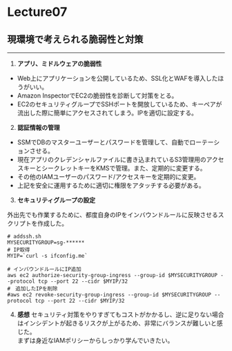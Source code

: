 # Lecture07

## 現環境で考えられる脆弱性と対策
---
1. **アプリ、ミドルウェアの脆弱性**  

 + Web上にアプリケーションを公開しているため、SSL化とWAFを導入したほうがいい。
 + Amazon InspectorでEC2の脆弱性を診断して対策をとる。
 + EC2のセキュリティグループでSSHポートを開放しているため、キーペアが流出した際に簡単にアクセスされてしまう。IPを適切に設定する。

2. **認証情報の管理**  

 + SSMでDBのマスターユーザーとパスワードを管理して、自動でローテーションさせる。
 + 現在アプリのクレデンシャルファイルに書き込まれているS3管理用のアクセスキーとシークレットキーをKMSで管理。また、定期的に変更する。
 + その他のIAMユーザーのパスワード/アクセスキーを定期的に変更。
 + 上記を安全に運用するために適切に権限をアタッチする必要がある。

3. **セキュリティグループの設定**  

 外出先でも作業するために、都度自身のIPをインバウンドルールに反映させるスクリプトを作成した。
```
# addssh.sh
MYSECURITYGROUP=sg-******
# IP取得
MYIP=`curl -s ifconfig.me`

# インバウンドルールにIP追加
aws ec2 authorize-security-group-ingress --group-id $MYSECURITYGROUP --protocol tcp --port 22 --cidr $MYIP/32 
#　追加したIPを削除
#aws ec2 revoke-security-group-ingress --group-id $MYSECURITYGROUP --protocol tcp --port 22 --cidr $MYIP/32
```

4. **感想**
 セキュリティ対策をやりすぎてもコストがかかるし、逆に足りない場合はインシデントが起きるリスクが上がるため、非常にバランスが難しいと感じた。  
 まずは身近なIAMポリシーからしっかり学んでいきたい。